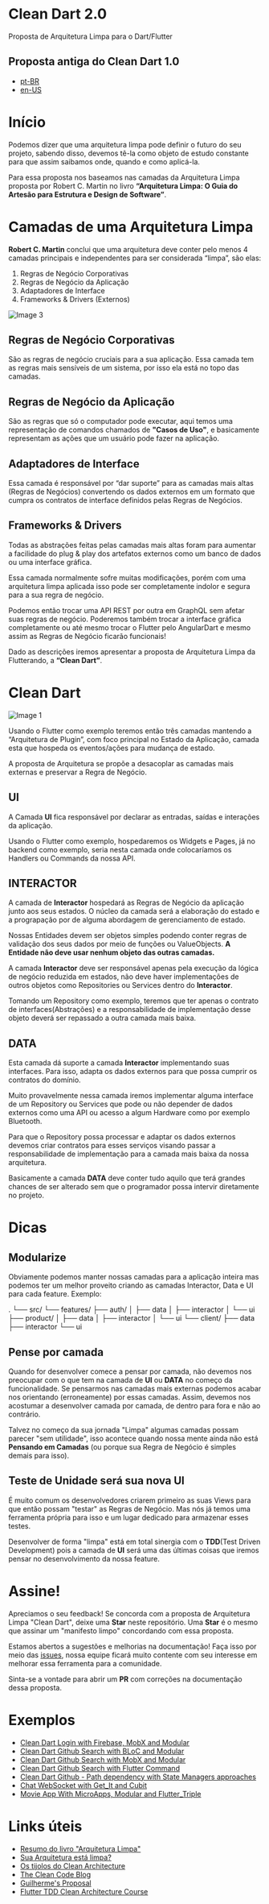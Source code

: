 # Clean Dart 2.0
Proposta de Arquitetura Limpa para o Dart/Flutter

## Proposta antiga do Clean Dart 1.0

- [pt-BR](1.0/README.md)
- [en-US](1.0/README_en.md)


# Início

Podemos dizer que uma arquitetura limpa pode definir o futuro do seu projeto, sabendo disso, devemos tê-la como objeto de estudo constante para que assim saibamos onde, quando e como aplicá-la. 

Para essa proposta nos baseamos nas camadas da Arquitetura Limpa proposta por Robert C. Martin no livro **“Arquitetura Limpa: O Guia do Artesão para Estrutura e Design de Software”**.


# Camadas de uma Arquitetura Limpa

**Robert C. Martin** conclui que uma arquitetura deve conter pelo menos 4 camadas principais e independentes para ser considerada “limpa”, são elas: 
1. Regras de Negócio Corporativas
2. Regras de Negócio da Aplicação
3. Adaptadores de Interface
4. Frameworks & Drivers (Externos)

![Image 3](imgs/img3.png)


## Regras de Negócio Corporativas

São as regras de negócio cruciais para a sua aplicação. Essa camada tem as regras mais sensíveis de um sistema, por isso ela está no topo das camadas.

## Regras de Negócio da Aplicação

São as regras que só o computador pode executar, aqui temos uma representação de comandos chamados de **"Casos de Uso"**, e basicamente representam as ações que um usuário pode fazer na aplicação. 

## Adaptadores de Interface

Essa camada é responsável por “dar suporte” para as camadas mais altas (Regras de Negócios) convertendo os dados externos em um formato que cumpra os contratos de interface definidos pelas Regras de Negócios.


## Frameworks & Drivers

Todas as abstrações feitas pelas camadas mais altas foram para aumentar a facilidade do plug & play dos artefatos externos como um banco de dados ou uma interface gráfica.

Essa camada normalmente sofre muitas modificações, porém com uma arquitetura limpa aplicada isso pode ser completamente indolor e segura para a sua regra de negócio.

Podemos então trocar uma API REST por outra em GraphQL sem afetar suas regras de negócio. Poderemos também trocar a interface gráfica completamente ou até mesmo trocar o Flutter pelo AngularDart e mesmo assim as Regras de Negócio ficarão funcionais!

Dado as descrições iremos apresentar a proposta de Arquitetura Limpa da Flutterando, a **“Clean Dart”**.


# Clean Dart

![Image 1](imgs/image1.png)

Usando o Flutter como exemplo teremos então três camadas mantendo a “Arquitetura de Plugin”, com foco principal no Estado da Aplicação, camada esta que hospeda os eventos/ações para mudança de estado.


A proposta de Arquitetura se propõe a desacoplar as camadas mais externas e preservar a Regra de Negócio.


## UI

A Camada **UI** fica responsável por declarar as entradas, saídas e interações da aplicação. 

Usando o Flutter como exemplo, hospedaremos os Widgets e Pages, já no backend como exemplo, seria nesta camada onde colocaríamos os Handlers ou Commands da nossa API.


## INTERACTOR

A camada de **Interactor** hospedará as Regras de Negócio da aplicação junto aos seus estados.
O núcleo da camada será a elaboração do estado e a prograpação por de alguma abordagem de gerenciamento de estado.


Nossas Entidades devem ser objetos simples podendo conter regras de validação dos seus dados por meio de funções ou ValueObjects. **A Entidade não deve usar nenhum objeto das outras camadas.**

A camada **Interactor** deve ser responsável apenas pela execução da lógica de negócio reduzida em estados, não deve haver implementações de outros objetos como Repositories ou Services dentro do **Interactor**. 

Tomando um Repository como exemplo, teremos que ter apenas o contrato de interfaces(Abstrações) e a responsabilidade de implementação desse objeto deverá ser repassado a outra camada mais baixa.


## DATA

Esta camada dá suporte a camada **Interactor** implementando suas interfaces. Para isso, adapta os dados externos para que possa cumprir os contratos do domínio.

Muito provavelmente nessa camada iremos implementar alguma interface de um Repository ou Services que pode ou não depender de dados externos como uma API ou acesso a algum Hardware como por exemplo Bluetooth. 

Para que o Repository possa processar e adaptar os dados externos devemos criar contratos para esses serviços visando passar a responsabilidade de implementação para a camada mais baixa da nossa arquitetura.

Basicamente a camada **DATA** deve conter tudo aquilo que terá grandes chances de ser alterado sem que o programador possa intervir diretamente no projeto.

# Dicas

## Modularize

Obviamente podemos manter nossas camadas para a aplicação inteira mas podemos ter um melhor proveito criando as camadas Interactor, Data e UI para cada feature. Exemplo:

.
└── src/
    └── features/
        ├── auth/
        │   ├── data
        │   ├── interactor
        │   └── ui
        ├── product/
        │   ├── data
        │   ├── interactor
        │   └── ui
        └── client/
            ├── data
            ├── interactor
            └── ui

## Pense por camada

Quando for desenvolver comece a pensar por camada, não devemos nos preocupar com o que tem na camada de **UI** ou **DATA** no começo da funcionalidade. Se pensarmos nas camadas mais externas podemos acabar nos orientando (erroneamente) por essas camadas. Assim, devemos nos acostumar a desenvolver camada por camada, de dentro para fora e não ao contrário.

Talvez no começo da sua jornada "Limpa" algumas camadas possam parecer "sem utilidade", isso acontece quando nossa mente ainda não está **Pensando em Camadas** (ou porque sua Regra de Negócio é simples demais para isso).

## Teste de Unidade será sua nova UI

É muito comum os desenvolvedores criarem primeiro as suas Views para que então possam "testar" as Regras de Negócio. Mas nós já temos uma ferramenta própria para isso e um lugar dedicado para armazenar esses testes.

Desenvolver de forma "limpa" está em total sinergia com o **TDD**(Test Driven Development) pois a camada de **UI** será uma das últimas coisas que iremos pensar no desenvolvimento da nossa feature.


# Assine!

Apreciamos o seu feedback!
Se concorda com a proposta de Arquitetura Limpa "Clean Dart", deixe uma **Star** neste repositório. Uma **Star** é o mesmo que assinar um "manifesto limpo" concordando com essa proposta.

Estamos abertos a sugestões e melhorias na documentação!
Faça isso por meio das [issues](https://github.com/Flutterando/Clean-Dart/issues), nossa equipe ficará muito contente com seu interesse em melhorar essa ferramenta para a comunidade.

Sinta-se a vontade para abrir um **PR** com correções na documentação dessa proposta.

# Exemplos

- [Clean Dart Login with Firebase, MobX and Modular](https://github.com/jacobaraujo7/login-firebase-clean-dart)
- [Clean Dart Github Search with BLoC and Modular](https://github.com/Flutterando/clean-dart-search-bloc)
- [Clean Dart Github Search with MobX and Modular](https://github.com/jacobaraujo7/clean-dart-search-mobx)
- [Clean Dart Github Search with Flutter Command](https://github.com/aquilarafa/clean_dart_flutter_command)
- [Clean Dart Github - Path dependency with State Managers approaches](https://github.com/whosramoss/clean-dart-github)
- [Chat WebSocket with Get_It and Cubit](https://github.com/rodrigorahman/flutter_curso_chat_websocket) 
- [Movie App With MicroApps, Modular and Flutter_Triple](https://github.com/Bwolfs2/coffsy_movie_app)

# Links úteis

- [Resumo do livro "Arquitetura Limpa"](https://medium.com/@deividchari/desvendando-a-arquitetura-limpa-de-uncle-bob-3e60d9aa9cce)
- [Sua Arquitetura está limpa?](https://medium.com/flutterando/sua-arquitetura-est%C3%A1-limpa-clean-architecture-no-flutter-458c68fad120)
- [Os tijolos do Clean Architecture](https://www.youtube.com/watch?v=C8mpy3pwqQc)
- [The Clean Code Blog](https://blog.cleancoder.com/uncle-bob/2012/08/13/the-clean-architecture.html)
- [Guilherme's Proposal](https://github.com/guilherme-v/flutter-clean-arch)
- [Flutter TDD Clean Architecture Course](https://www.youtube.com/watch?v=KjE2IDphA_U&list=PLB6lc7nQ1n4iYGE_khpXRdJkJEp9WOech)

